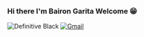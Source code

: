 ### Hi there I'm Bairon Garita Welcome 😁
![Definitive Black](https://user-images.githubusercontent.com/129570629/229404774-02c88ef5-666e-4f7b-b957-e48cfd6d14bb.png)
[![Gmail](https://img.shields.io/badge/-GMAIL-D14836?style=for-the-badge&logo=gmail&logoColor=white)](mailto:ingbairongarita@gmail.com)
